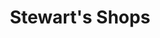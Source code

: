 ---
title: "Stewart's Shops"
url: /saratoga-springs/stewarts-shops-circular-street/
shop: convenience
---